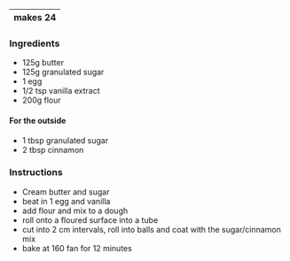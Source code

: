 | makes 24 |
| -------- | 

### Ingredients
- 125g butter
- 125g granulated sugar
- 1 egg
- 1/2 tsp vanilla extract
- 200g flour

#### For the outside
- 1 tbsp granulated sugar
- 2 tbsp cinnamon

### Instructions
- Cream butter and sugar
- beat in 1 egg and vanilla
- add flour and mix to a dough
- roll onto a floured surface into a tube
- cut into 2 cm intervals, roll into balls and coat with the sugar/cinnamon mix
- bake at 160 fan for 12 minutes
